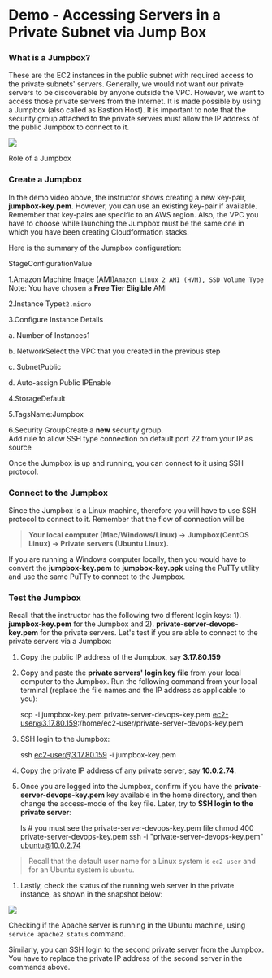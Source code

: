 # Demo - Accessing Servers in a Private Subnet via Jump Box

### What is a Jumpbox?

These are the EC2 instances in the public subnet with required access to the private subnets' servers. Generally, we would not want our private servers to be discoverable by anyone outside the VPC. However, we want to access those private servers from the Internet. It is made possible by using a Jumpbox (also called as Bastion Host). It is important to note that the security group attached to the private servers must allow the IP address of the public Jumpbox to connect to it.

![](https://video.udacity-data.com/topher/2021/February/601d2b35_screenshot-2021-02-05-at-4.49.16-pm/screenshot-2021-02-05-at-4.49.16-pm.png)

Role of a Jumpbox

### Create a Jumpbox

In the demo video above, the instructor shows creating a new key-pair, **jumpbox-key.pem**. However, you can use an existing key-pair if available. Remember that key-pairs are specific to an AWS region. Also, the VPC you have to choose while launching the Jumpbox must be the same one in which you have been creating Cloudformation stacks.

Here is the summary of the Jumpbox configuration:

StageConfigurationValue

1\.Amazon Machine Image (AMI)`Amazon Linux 2 AMI (HVM), SSD Volume Type`  
Note: You have chosen a **Free Tier Eligible** AMI

2\.Instance Type`t2.micro`

3\.Configure Instance Details

a. Number of Instances1

b. NetworkSelect the VPC that you created in the previous step

c. SubnetPublic

d. Auto-assign Public IPEnable

4\.StorageDefault

5\.TagsName:Jumpbox

6\.Security GroupCreate a **new** security group.  
Add rule to allow SSH type connection on default port 22 from your IP as source

Once the Jumpbox is up and running, you can connect to it using SSH protocol.

### Connect to the Jumpbox

Since the Jumpbox is a Linux machine, therefore you will have to use SSH protocol to connect to it. Remember that the flow of connection will be
> 
> **Your local computer (Mac/Windows/Linux) → Jumpbox(CentOS Linux) → Private servers (Ubuntu Linux).**

If you are running a Windows computer locally, then you would have to convert the **jumpbox-key.pem** to **jumpbox-key.ppk** using the PuTTy utility and use the same PuTTy to connect to the Jumpbox.

### Test the Jumpbox

Recall that the instructor has the following two different login keys: 1). **jumpbox-key.pem** for the Jumpbox and 2). **private-server-devops-key.pem** for the private servers. Let's test if you are able to connect to the private servers via a Jumpbox:

1. Copy the public IP address of the Jumpbox, say **3.17.80.159**

1. Copy and paste the **private servers' login key file** from your local computer to the Jumpbox. Run the following command from your local terminal (replace the file names and the IP address as applicable to you):
    
    scp -i jumpbox-key.pem private-server-devops-key.pem ec2-user@3.17.80.159:/home/ec2-user/private-server-devops-key.pem 

1. SSH login to the Jumpbox:
    
    ssh ec2-user@3.17.80.159 -i jumpbox-key.pem 

1. Copy the private IP address of any private server, say **10.0.2.74**.

1. Once you are logged into the Jumpbox, confirm if you have the **private-server-devops-key.pem** key available in the home directory, and then change the access-mode of the key file. Later, try to **SSH login to the private server**:
    
    ls # you must see the private-server-devops-key.pem file chmod 400 private-server-devops-key.pem ssh -i "private-server-devops-key.pem" ubuntu@10.0.2.74 

> Recall that the default user name for a Linux system is `ec2-user` and for an Ubuntu system is `ubuntu`.

1. Lastly, check the status of the running web server in the private instance, as shown in the snapshot below:

![](https://video.udacity-data.com/topher/2021/February/602168ce_screenshot-2021-02-08-at-10.04.57-pm/screenshot-2021-02-08-at-10.04.57-pm.png)

Checking if the Apache server is running in the Ubuntu machine, using `service apache2 status` command.

Similarly, you can SSH login to the second private server from the Jumpbox. You have to replace the private IP address of the second server in the commands above.